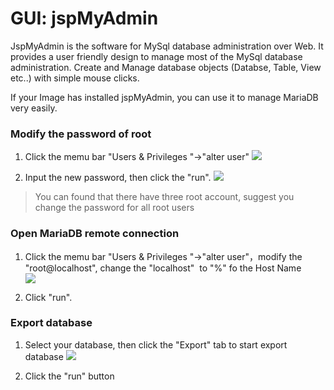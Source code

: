 # GUI: jspMyAdmin

JspMyAdmin  is the software for MySql database administration over Web. It provides a user friendly design to manage most of the MySql database administration. Create and Manage database objects (Databse, Table, View etc..) with simple mouse clicks.

If your Image has installed jspMyAdmin, you can use it to manage MariaDB very easily. 

### Modify the password of root

1. Click the memu bar "Users & Privileges "->"alter user"
   ![](https://libs.websoft9.com/Websoft9/DocsPicture/en/jspmyadmin/jspmyadmin-user001-websoft9.png)

2. Input the new password, then click the "run".
   ![](https://libs.websoft9.com/Websoft9/DocsPicture/en/jspmyadmin/jspmyadmin-user002-websoft9.png)

> You can found that there have three root account, suggest you change the password for all root users


### Open MariaDB remote connection

1. Click the memu bar "Users & Privileges "->"alter user"，modify the "root@localhost", change the "localhost"  to "%" fo the Host Name  
   ![](https://libs.websoft9.com/Websoft9/DocsPicture/en/jspmyadmin/jspmyadmin-user003-websoft9.png)

2. Click "run".

### Export database

1. Select your database, then click the "Export" tab to start export database
   ![](https://libs.websoft9.com/Websoft9/DocsPicture/en/jspmyadmin/jspmyadmin-export-websoft9.png)

2. Click the "run" button